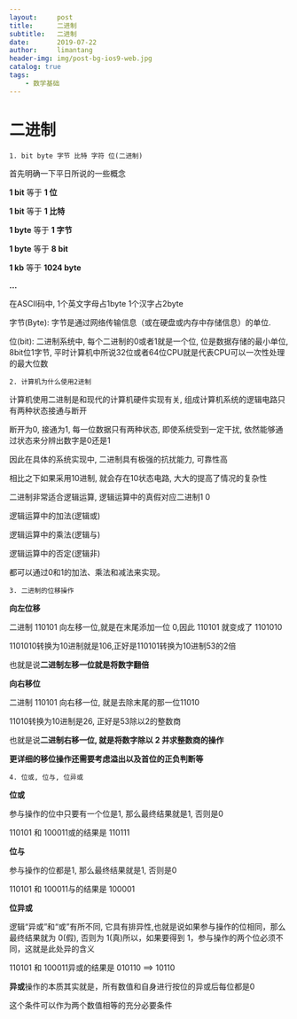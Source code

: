 ```yaml
---
layout:     post
title:      二进制
subtitle:   二进制
date:       2019-07-22
author:     limantang
header-img: img/post-bg-ios9-web.jpg
catalog: true
tags:
    - 数学基础
---
```


# 二进制

    1. bit byte 字节 比特 字符 位(二进制)

   首先明确一下平日所说的一些概念

   **1 bit** 等于 **1 位**

   **1 bit** 等于 **1 比特**

   **1 byte** 等于 **1 字节**

   **1 byte** 等于 **8 bit**

   **1 kb** 等于 **1024 byte**

   **...**

   在ASCII码中, 1个英文字母占1byte 1个汉字占2byte

   字节(Byte): 字节是通过网络传输信息（或在硬盘或内存中存储信息）的单位.

   位(bit): 二进制系统中, 每个二进制的0或者1就是一个位, 位是数据存储的最小单位, 8bit位1字节, 平时计算机中所说32位或者64位CPU就是代表CPU可以一次性处理的最大位数

    2. 计算机为什么使用2进制

   计算机使用二进制是和现代的计算机硬件实现有关, 组成计算机系统的逻辑电路只有两种状态接通与断开

   断开为0, 接通为1, 每一位数据只有两种状态, 即使系统受到一定干扰, 依然能够通过状态来分辨出数字是0还是1

   因此在具体的系统实现中, 二进制具有极强的抗扰能力, 可靠性高

   相比之下如果采用10进制, 就会存在10状态电路, 大大的提高了情况的复杂性

   二进制非常适合逻辑运算, 逻辑运算中的真假对应二进制1 0

   逻辑运算中的加法(逻辑或)

   逻辑运算中的乘法(逻辑与)

   逻辑运算中的否定(逻辑非)

   都可以通过0和1的加法、乘法和减法来实现。

    3. 二进制的位移操作

   **向左位移**

   二进制 110101 向左移一位,就是在末尾添加一位 0,因此 110101 就变成了 1101010

   1101010转换为10进制就是106,正好是110101转换为10进制53的2倍

   也就是说**二进制左移一位就是将数字翻倍**

   **向右移位**

   二进制 110101 向右移一位, 就是去除末尾的那一位11010

   11010转换为10进制是26, 正好是53除以2的整数商

   也就是说**二进制右移一位, 就是将数字除以 2 并求整数商的操作**

   

   **更详细的移位操作还需要考虑溢出以及首位的正负判断等**

    4. 位或, 位与, 位异或

   **位或**

   参与操作的位中只要有一个位是1, 那么最终结果就是1, 否则是0

   110101 和 100011或的结果是 110111

   **位与**

   参与操作的位都是1, 那么最终结果就是1, 否则是0

   110101 和 100011与的结果是 100001

   **位异或**

   逻辑“异或”和“或”有所不同, 它具有排异性,也就是说如果参与操作的位相同，那么最终结果就为 0(假), 否则为 1(真)所以，如果要得到 1，参与操作的两个位必须不同，这就是此处异的含义

   110101 和 100011异或的结果是 010110 ==> 10110

   

   **异或**操作的本质其实就是，所有数值和自身进行按位的异或后每位都是0

   这个条件可以作为两个数值相等的充分必要条件

   




